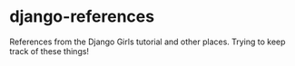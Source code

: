 # django-references
References from the Django Girls tutorial and other places. Trying to keep track of these things!
